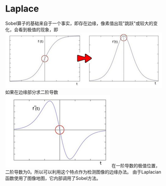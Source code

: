 # Laplace
Sobel算子的基础来自于一个事实，即存在边缘，像素值出现"跳跃"或较大的变化，会看到极值的现象，即
![image](./imgs/1.png)
如果在边缘部分求二阶导数
![image](./imgs/2.png)
在一阶导数的极值位置，二阶导数为0。所以可以利用这个特点作为检测图像的边缘办法。
由于Laplacian函数使用了图像地图，它内部调用了Sobel方法。

